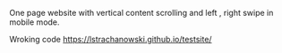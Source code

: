 One page website with vertical content scrolling and left , right swipe in mobile mode. 

Wroking code
https://lstrachanowski.github.io/testsite/
